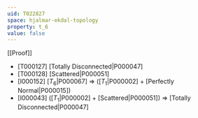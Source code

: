 ```yaml
---
uid: T022827
space: hjalmar-ekdal-topology
property: t_6
value: false
---
```

[[Proof]]

* [T000127] [Totally Disconnected|P000047]
* [T000128] [Scattered|P000051]
* [I000152] [$T_6$|P000067] => ([$T_1$|P000002] + [Perfectly Normal|P000015])
* [I000043] ([$T_1$|P000002] + [Scattered|P000051]) => [Totally Disconnected|P000047]

